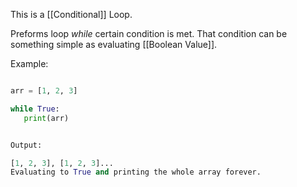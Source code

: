 This is a [[Conditional]] Loop.

Preforms loop *while* certain condition is met.
That condition can be something simple as evaluating [[Boolean Value]].

Example:
```python

arr = [1, 2, 3]

while True:
   print(arr)


Output:

[1, 2, 3], [1, 2, 3]... 
Evaluating to True and printing the whole array forever.
```